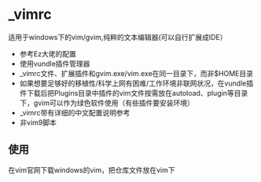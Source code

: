 # _vimrc

适用于windows下的vim/gvim,纯粹的文本编辑器(可以自行扩展成IDE）

+ 参考Ez大佬的配置
+ 使用vundle插件管理器
+ _vimrc文件、扩展插件和gvim.exe/vim.exe在同一目录下，而非$HOME目录
+ 如果想要足够好的移植性/科学上网有困难/工作环境非联网状况，在vundle插件下载后把Plugins目录中插件的vim文件按需放在autoload、plugin等目录下，gvim可以作为绿色软件使用（有些插件要安装环境）
+ _vimrc带有详细的中文配置说明参考
+ 非vim9脚本

## 使用

在vim官网下载windows的vim，把仓库文件放在vim下










